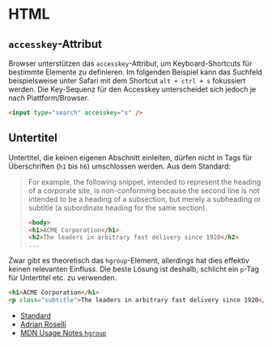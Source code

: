 # HTML

## `accesskey`-Attribut

Browser unterstützen das `accesskey`-Attribut, um Keyboard-Shortcuts für bestimmte Elemente zu definieren. Im folgenden Beispiel kann das Suchfeld beispielsweise unter Safari mit dem Shortcut `alt + ctrl + s` fokussiert werden. Die Key-Sequenz für den Accesskey unterscheidet sich jedoch je nach Plattform/Browser.

```html
<input type="search" accesskey="s" />
```

## Untertitel

Untertitel, die keinen eigenen Abschnitt einleiten, dürfen nicht in Tags für Überschriften (`h1` bis `h6`) umschlossen werden. Aus dem Standard:

> For example, the following snippet, intended to represent the heading of a corporate site, is non-conforming because the second line is not intended to be a heading of a subsection, but merely a subheading or subtitle (a subordinate heading for the same section).
> 
> ```html
> <body>
> <h1>ACME Corporation</h1>
> <h2>The leaders in arbitrary fast delivery since 1920</h2>
> ...
> ```
  
  Zwar gibt es theoretisch das `hgroup`-Element, allerdings hat dies effektiv keinen relevanten Einfluss. Die beste Lösung ist deshalb, schlicht ein `p`-Tag für Untertitel etc. zu verwenden.
  
  ```html
  <h1>ACME Corporation</h1>
  <p class="subtitle">The leaders in arbitrary fast delivery since 1920</p>
  ```
  
  * [Standard](https://html.spec.whatwg.org/#semantics-2)
  * [Adrian Roselli](https://twitter.com/aardrian/status/1318583839934078979)
  * [MDN Usage Notes `hgroup`](https://developer.mozilla.org/en-US/docs/Web/HTML/Element/hgroup#usage_notes)
